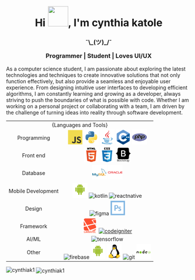 


<h1 align="center">Hi <img src="https://raw.githubusercontent.com/NoobMahbub/NoobMahbub/main/Wave.gif" height="55px" width="55px">, I'm cynthia katole </h1>
<h3 align="center">¯\_(ツ)_/¯

Programmer | Student | Loves UI/UX

</h3>
As a computer science student, I am passionate about exploring the latest technologies and techniques to create innovative solutions that not only function effectively, but also provide a seamless and enjoyable user experience. From designing intuitive user interfaces to developing efficient algorithms, I am constantly learning and growing as a developer, always striving to push the boundaries of what is possible with code. Whether I am working on a personal project or collaborating with a team, I am driven by the challenge of turning ideas into reality through software development.

<table align="center">
<tbody>
  <tr><td colspan="2" align="center">{Languages and Tools}</td></tr>
<tr>
<td style="text-align:center">Programming</td>
<td style="text-align:center">
<img src="https://raw.githubusercontent.com/devicons/devicon/master/icons/javascript/javascript-original.svg" alt="javascript" width="40" height="40"/>
<img src="https://raw.githubusercontent.com/devicons/devicon/master/icons/python/python-original.svg" alt="python" width="40" height="40"/>
<img src="https://raw.githubusercontent.com/devicons/devicon/master/icons/java/java-original.svg" alt="java" width="40" height="40"/>
<img src="https://raw.githubusercontent.com/devicons/devicon/master/icons/cplusplus/cplusplus-original.svg" alt="cplusplus" width="40" height="40"/>
<img src="https://raw.githubusercontent.com/devicons/devicon/master/icons/php/php-original.svg" alt="php" width="40" height="40"/></td>
</tr>

<tr>
<td style="text-align:center">Front end</td>
<td style="text-align:center">
<img src="https://raw.githubusercontent.com/devicons/devicon/master/icons/html5/html5-original-wordmark.svg" alt="html5" width="40" height="40"/>
<img src="https://raw.githubusercontent.com/devicons/devicon/master/icons/css3/css3-original-wordmark.svg" alt="css3" width="40" height="40"/>
<img src="https://raw.githubusercontent.com/devicons/devicon/master/icons/bootstrap/bootstrap-plain-wordmark.svg" alt="bootstrap" width="40" height="40"/> </a></td>
</tr>

<tr>
<td style="text-align:center">Database</td>
<td style="text-align:center">
<img src="https://raw.githubusercontent.com/devicons/devicon/master/icons/mysql/mysql-original-wordmark.svg" alt="mysql" width="40" height="40"/>
<img src="https://raw.githubusercontent.com/devicons/devicon/master/icons/oracle/oracle-original.svg" alt="oracle" width="40" height="40"/></td>
</tr>

<tr>
<td style="text-align:center">Mobile Development</td>
<td style="text-align:center">
<img src="https://raw.githubusercontent.com/devicons/devicon/master/icons/android/android-original-wordmark.svg" alt="android" width="40" height="40"/>
<img src="https://www.vectorlogo.zone/logos/kotlinlang/kotlinlang-icon.svg" alt="kotlin" width="40" height="40"/> </a>
<img src="https://reactnative.dev/img/header_logo.svg" alt="reactnative" width="40" height="40"/></td>
</tr>

<tr>
<td style="text-align:center">Design</td>
<td style="text-align:center">
<img src="https://www.vectorlogo.zone/logos/figma/figma-icon.svg" alt="figma" width="40" height="40"/>
<img src="https://raw.githubusercontent.com/devicons/devicon/master/icons/photoshop/photoshop-line.svg" alt="photoshop" width="40" height="40"/></td>
</tr>

<tr>
<td style="text-align:center">Framework</td>
<td style="text-align:center">
<img src="https://raw.githubusercontent.com/devicons/devicon/master/icons/laravel/laravel-plain-wordmark.svg" alt="laravel" width="40" height="40"/>
<a href="https://codeigniter.com" target="_blank" rel="noreferrer"> <img src="https://cdn.worldvectorlogo.com/logos/codeigniter.svg" alt="codeigniter" width="40" height="40"/></td>
</tr>

<tr>
<td style="text-align:center">AI/ML</td>
<td style="text-align:center">
<img src="https://www.vectorlogo.zone/logos/tensorflow/tensorflow-icon.svg" alt="tensorflow" width="40" height="40"/></td>
</tr>

<tr>
<td style="text-align:center">Other</td>
<td style="text-align:center">
<img src="https://www.vectorlogo.zone/logos/firebase/firebase-icon.svg" alt="firebase" width="40" height="40"/>
<img src="https://raw.githubusercontent.com/devicons/devicon/master/icons/android/android-original-wordmark.svg" alt="android" width="40" height="40"/>
<img src="https://raw.githubusercontent.com/devicons/devicon/master/icons/linux/linux-original.svg" alt="linux" width="40" height="40"/>
<img src="https://www.vectorlogo.zone/logos/git-scm/git-scm-icon.svg" alt="git" width="40" height="40"/>
<img src="https://raw.githubusercontent.com/devicons/devicon/master/icons/nodejs/nodejs-original-wordmark.svg" alt="nodejs" width="40" height="40"/></td>
</tr>


</tbody>
</table>

<p><img align="left" src="https://github-readme-stats.vercel.app/api/top-langs?username=cynthiak1&show_icons=true&locale=en&layout=compact" alt="cynthiak1" /></p>

<p>&nbsp;<img align="center" src="https://github-readme-stats.vercel.app/api?username=cynthiak1&show_icons=true&locale=en" alt="cynthiak1" /></p>
